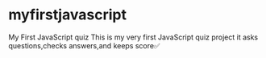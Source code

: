 # myfirstjavascript
My First JavaScript quiz 
This is my very first JavaScript quiz project 
it asks questions,checks answers,and keeps score✅

